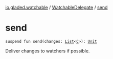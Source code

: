 [io.gladed.watchable](../index.md) / [WatchableDelegate](index.md) / [send](./send.md)

# send

`suspend fun send(changes: `[`List`](https://kotlinlang.org/api/latest/jvm/stdlib/kotlin.collections/-list/index.html)`<`[`C`](index.md#C)`>): `[`Unit`](https://kotlinlang.org/api/latest/jvm/stdlib/kotlin/-unit/index.html)

Deliver changes to watchers if possible.

